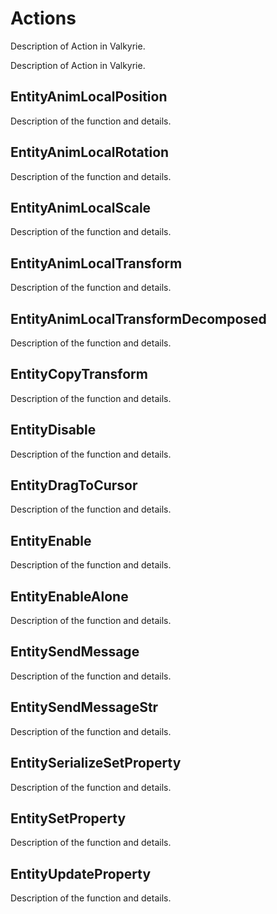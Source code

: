# Actions
Description of Action in Valkyrie.

Description of Action in Valkyrie. 

## EntityAnimLocalPosition
Description of the function and details. 

## EntityAnimLocalRotation
Description of the function and details. 

## EntityAnimLocalScale
Description of the function and details. 

## EntityAnimLocalTransform
Description of the function and details. 

## EntityAnimLocalTransformDecomposed
Description of the function and details.

## EntityCopyTransform
Description of the function and details.  

## EntityDisable
Description of the function and details. 

## EntityDragToCursor
Description of the function and details.

## EntityEnable
Description of the function and details.  

## EntityEnableAlone
Description of the function and details.  

## EntitySendMessage
Description of the function and details. 

## EntitySendMessageStr
Description of the function and details. 

## EntitySerializeSetProperty
Description of the function and details. 

## EntitySetProperty
Description of the function and details. 

## EntityUpdateProperty
Description of the function and details. 

